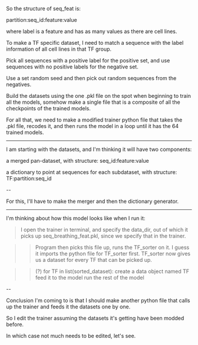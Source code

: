 So the structure of seq_feat is:

partition:seq_id:feature:value

where label is a feature and has as many values as there are cell lines.

To make a TF specific dataset, I need to match a sequence with the label information of all cell lines in that TF group.

Pick all sequences with a positive label for the positive set, and use sequences with no positive labels for the negative set.

Use a set random seed and then pick out random sequences from the negatives.

Build the datasets using the one .pkl file on the spot when beginning to train all the models, somehow make a single file that is a composite of all the checkpoints of the trained models.

For all that, we need to make a modified trainer python file that takes the .pkl file, recodes it, and then runs the model in a loop until it has the 64 trained models.

---

I am starting with the datasets, and I'm thinking it will have two components:

a merged pan-dataset, with structure:
seq_id:feature:value

a dictionary to point at sequences for each subdataset, with structure:
TF:partition:seq_id

--

For this, I'll have to make the merger and then the dictionary generator.

---

I'm thinking about how this model looks like when I run it:

>I open the trainer in terminal, and specify the data_dir, out of which it picks up seq_breathing_feat.pkl, since we specify that in the trainer.

>>Program then picks this file up, runs the TF_sorter on it. I guess it imports the python file for TF_sorter first. TF_sorter now gives us a dataset for every TF that can be picked up.

>>(?) for TF in list(sorted_dataset):
            create a data object named TF
            feed it to the model
            run the rest of the model
            
--

Conclusion I'm coming to is that I should make another python file that calls up the trainer and feeds it the datasets one by one.

So I edit the trainer assuming the datasets it's getting have been modded before.

In which case not much needs to be edited, let's see.